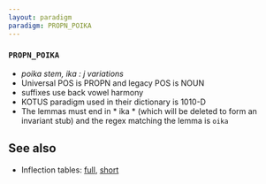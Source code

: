 ```yaml
---
layout: paradigm
paradigm: PROPN_POIKA
---
```

### ` PROPN_POIKA `

* _poika stem, ika : j variations_
* Universal POS is PROPN and legacy POS is NOUN
* suffixes use back vowel harmony
* KOTUS paradigm used in their dictionary is 1010-D
* The lemmas must end in * ika * (which will be deleted to form an invariant stub) and the regex matching the lemma is ` oika `

## See also

* Inflection tables: [full](gen/P/Poika.html), [short](gen/P/Poika_wikt.html)

